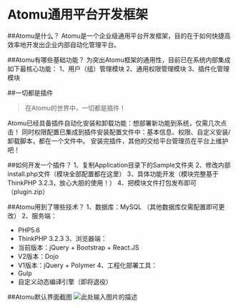 # Atomu通用平台开发框架

##Atomu是什么？
Atomu是一个企业级通用平台开发框架，目的在于如何快捷高效率地开发出企业内部自动化管理平台。

##Atomu有哪些基础功能？
为突出Atomu框架的通用性，目前已在系统内部集成如下最核心功能：
1、用户（组）管理模块
2、通用权限管理模块
3、插件化管理模块

##一切都是插件

> 在Atomu的世界中，一切都是插件！

Atomu已经具备插件自动化安装和卸载功能：想部署新功能到系统，仅需几次点击！
同时权限配置已集成到插件安装配置文件中：基本信息、权限、自定义安装/卸载脚本，都在一个文件中。
安装完插件，其他的交给平台管理员在平台上维护吧！

##如何开发一个插件？
1、复制Application目录下的Sample文件夹
2、修改内部install.php文件（模块全部配置都在这里）
3、具体功能开发（模块完整基于ThinkPHP 3.2.3，放心大胆的使用！）
4、把模块文件打包发布即可（plugin.zip）

##Atomu用到了哪些技术？
1、数据库：MySQL （其他数据库仅需配置即可更改）
2、服务端：
 - PHP5.6
 - ThinkPHP 3.2.3
3、浏览器端：
 - 当前版本：jQuery + Bootstrap + React.JS
 - V2版本：Dojo
 - V1版本：jQuery + Polymer
4、工程化部署工具：
 - Gulp
 - 自定义动态编译引擎（即将退役）

##Atomu默认界面截图
![此处输入图片的描述][1]


  [1]: http://jinlei.me/wp-content/themes/resume/data/atomu.png